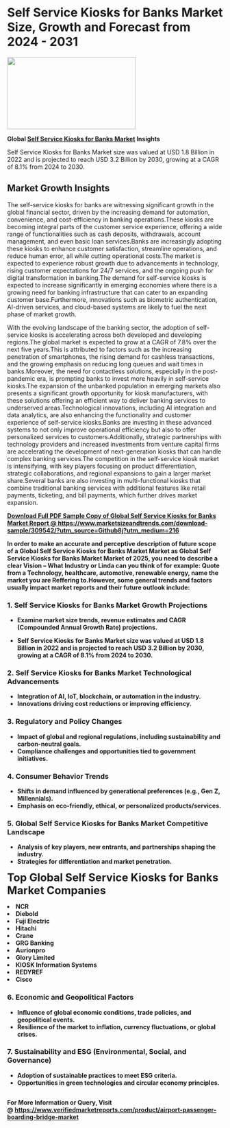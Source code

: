 <H1>Self Service Kiosks for Banks Market Size, Growth and Forecast from 2024 - 2031</H1><img class="aligncenter size-medium wp-image-584254" src="https://thirdeyenews.in/wp-content/uploads/2024/09/Global-Market-Research-300x168.jpeg" alt="" width="300" height="168" /><p><strong>Global&nbsp;<a href="https://www.marketsizeandtrends.com/download-sample/309542/?utm_source=Github8j?utm_medium=216">Self Service Kiosks for Banks Market</a> Insights</strong></p><p>Self Service Kiosks for Banks Market size was valued at USD 1.8 Billion in 2022 and is projected to reach USD 3.2 Billion by 2030, growing at a CAGR of 8.1% from 2024 to 2030.</p><p><h2>Market Growth Insights</h2> <p>The self-service kiosks for banks are witnessing significant growth in the global financial sector, driven by the increasing demand for automation, convenience, and cost-efficiency in banking operations.These kiosks are becoming integral parts of the customer service experience, offering a wide range of functionalities such as cash deposits, withdrawals, account management, and even basic loan services.Banks are increasingly adopting these kiosks to enhance customer satisfaction, streamline operations, and reduce human error, all while cutting operational costs.The market is expected to experience robust growth due to advancements in technology, rising customer expectations for 24/7 services, and the ongoing push for digital transformation in banking.The demand for self-service kiosks is expected to increase significantly in emerging economies where there is a growing need for banking infrastructure that can cater to an expanding customer base.Furthermore, innovations such as biometric authentication, AI-driven services, and cloud-based systems are likely to fuel the next phase of market growth.</p> <p><strong><a href="download-sample-link"></a></strong></p> <p>With the evolving landscape of the banking sector, the adoption of self-service kiosks is accelerating across both developed and developing regions.The global market is expected to grow at a CAGR of 7.8% over the next five years.This is attributed to factors such as the increasing penetration of smartphones, the rising demand for cashless transactions, and the growing emphasis on reducing long queues and wait times in banks.Moreover, the need for contactless solutions, especially in the post-pandemic era, is prompting banks to invest more heavily in self-service kiosks.The expansion of the unbanked population in emerging markets also presents a significant growth opportunity for kiosk manufacturers, with these solutions offering an efficient way to deliver banking services to underserved areas.Technological innovations, including AI integration and data analytics, are also enhancing the functionality and customer experience of self-service kiosks.Banks are investing in these advanced systems to not only improve operational efficiency but also to offer personalized services to customers.Additionally, strategic partnerships with technology providers and increased investments from venture capital firms are accelerating the development of next-generation kiosks that can handle complex banking services.The competition in the self-service kiosk market is intensifying, with key players focusing on product differentiation, strategic collaborations, and regional expansions to gain a larger market share.Several banks are also investing in multi-functional kiosks that combine traditional banking services with additional features like retail payments, ticketing, and bill payments, which further drives market expansion.</p> <p><strong><a href="get-more-link"></p><p><span class=""><strong>Download Full PDF Sample Copy of Global Self Service Kiosks for Banks Market Report</strong> @ <a href="https://www.marketsizeandtrends.com/download-sample/309542/?utm_source=Github8j?utm_medium=216" target="_blank">https://www.marketsizeandtrends.com/download-sample/309542/?utm_source=Github8j?utm_medium=216</a></span></p><p>In order to make an accurate and perceptive description of future scope of a Global&nbsp;Self Service Kiosks for Banks Market Market as Global&nbsp;Self Service Kiosks for Banks Market Market of 2025, you need to describe a clear Vision &ndash; What Industry or Linda can you think of for example: Quote from a Technology, healthcare, automotive, renewable energy, name the market you are Reffering to.However, some general trends and factors usually impact market reports and their future outlook include:</p><h3>1.&nbsp;<strong>Self Service Kiosks for Banks Market Growth Projections</strong></h3><ul><li>Examine market size trends, revenue estimates and CAGR (Compounded Annual Growth Rate) projections.</li><li><p>Self Service Kiosks for Banks Market size was valued at USD 1.8 Billion in 2022 and is projected to reach USD 3.2 Billion by 2030, growing at a CAGR of 8.1% from 2024 to 2030.</p></li></ul><h3>2.&nbsp;<strong>Self Service Kiosks for Banks Market Technological Advancements</strong></h3><ul><li>Integration of AI, IoT, blockchain, or automation in the industry.</li><li>Innovations driving cost reductions or improving efficiency.</li></ul><h3>3.&nbsp;<strong>Regulatory and Policy Changes</strong></h3><ul><li>Impact of global and regional regulations, including sustainability and carbon-neutral goals.</li><li>Compliance challenges and opportunities tied to government initiatives.</li></ul><h3>4.&nbsp;<strong>Consumer Behavior Trends</strong></h3><ul><li>Shifts in demand influenced by generational preferences (e.g., Gen Z, Millennials).</li><li>Emphasis on eco-friendly, ethical, or personalized products/services.</li></ul><h3>5.&nbsp;<strong>Global Self Service Kiosks for Banks Market Competitive Landscape</strong></h3><ul><li>Analysis of key players, new entrants, and partnerships shaping the industry.</li><li>Strategies for differentiation and market penetration.</li></ul><p data-pm-slice="1 1 []"><span style="color: inherit; font-family: inherit; font-size: 25px;">Top Global Self Service Kiosks for Banks Market Companies</span></p><div class="" data-test-id=""><p><li>NCR</li><li> Diebold</li><li> Fuji Electric</li><li> Hitachi</li><li> Crane</li><li> GRG Banking</li><li> Aurionpro</li><li> Glory Limited</li><li> KIOSK Information Systems</li><li> REDYREF</li><li> Cisco</li></p></div><h3>6.&nbsp;<strong>Economic and Geopolitical Factors</strong></h3><ul><li>Influence of global economic conditions, trade policies, and geopolitical events.</li><li>Resilience of the market to inflation, currency fluctuations, or global crises.</li></ul><h3>7.&nbsp;<strong>Sustainability and ESG (Environmental, Social, and Governance)</strong></h3><ul><li>Adoption of sustainable practices to meet ESG criteria.</li><li>Opportunities in green technologies and circular economy principles.</li></ul><h2><strong style="font-size: 14px;">For More Information or Query, Visit @&nbsp;</strong><a style="background-color: #ffffff; font-size: 14px;" href="https://www.marketsizeandtrends.com/report/self-service-kiosks-for-banks-market/" target="_blank">https://www.verifiedmarketreports.com/product/airport-passenger-boarding-bridge-market</a></h2>